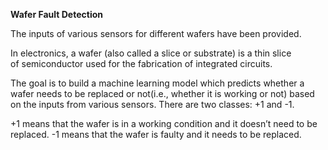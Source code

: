 **Wafer Fault Detection**
	
The inputs of various sensors for different wafers have been provided. 
	
In electronics, a wafer (also called a slice or substrate) is a thin slice of semiconductor used for the fabrication of integrated circuits. 

The goal is to build a machine learning model which predicts whether a wafer needs to be replaced or not(i.e., whether it is working or not) based on the inputs from various sensors. There are two classes: +1 and -1. 
  
+1 means that the wafer is in a working condition and it doesn’t need to be replaced.
-1 means that the wafer is faulty and it needs to be replaced. 
